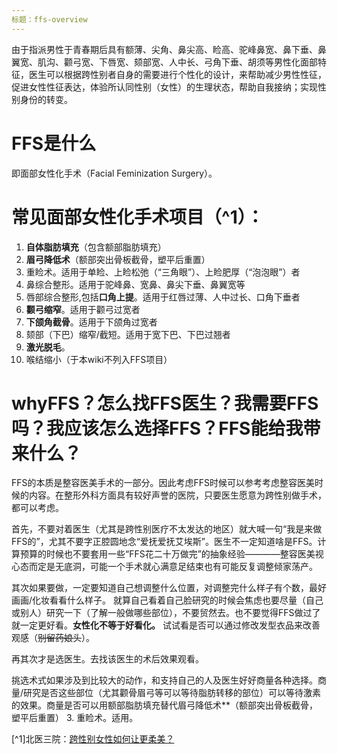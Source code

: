 ```yaml
---
标题：ffs-overview
---
```


由于指派男性于青春期后具有额薄、尖角、鼻尖高、睑高、驼峰鼻宽、鼻下垂、鼻翼宽、肌沟、颧弓宽、下唇宽、颏部宽、人中长、弓角下垂、胡须等男性化面部特征，医生可以根据跨性别者自身的需要进行个性化的设计，来帮助减少男性性征，促进女性性征表达，体验所认同性别（女性）的生理状态，帮助自我接纳；实现性别身份的转变。

# FFS是什么
即面部女性化手术（Facial Feminization Surgery）。

# 常见面部女性化手术项目（^1）：
1. **自体脂肪填充**（包含额部脂肪填充）
2. **眉弓降低术**（额部突出骨板截骨，塑平后重置）
3. 重睑术。适用于单睑、上睑松弛（“三角眼”）、上睑肥厚（“泡泡眼”）者
4. 鼻综合整形。适用于驼峰鼻、宽鼻、鼻尖下垂、鼻翼宽等
5. 唇部综合整形,包括**口角上提**。适用于红唇过薄、人中过长、口角下垂者
6. **颧弓缩窄**。适用于颧弓过宽者
7. **下颌角截骨**。适用于下颌角过宽者
8. 颏部（下巴）缩窄/截短。适用于宽下巴、下巴过翘者
9. **激光脱毛**。
10. 喉结缩小（于本wiki不列入FFS项目）

# whyFFS？怎么找FFS医生？我需要FFS吗？我应该怎么选择FFS？FFS能给我带来什么？

FFS的本质是整容医美手术的一部分。因此考虑FFS时候可以参考考虑整容医美时候的内容。在整形外科方面具有较好声誉的医院，只要医生愿意为跨性别做手术，都可以考虑。

首先，不要对着医生（尤其是跨性别医疗不太发达的地区）就大喊一句“我是来做FFS的”，尤其不要字正腔圆地念“爱抚爱抚艾埃斯”。医生不一定知道啥是FFS。计算预算的时候也不要套用一些“FFS花二十万做完”的抽象经验————整容医美视心态而定是无底洞，可能一个手术就心满意足结束也有可能反复调整倾家荡产。

其次如果要做，一定要知道自己想调整什么位置，对调整完什么样子有个数，最好画画/化妆看看什么样子。
就算自己看着自己脸研究的时候会焦虑也要尽量（自己或别人）研究一下（了解一般做哪些部位），不要贸然去。也不要觉得FFS做过了就一定更好看。**女性化不等于好看化。** 试试看是否可以通过修改发型衣品来改善观感（<del>别留药娘头</del>）。

再其次才是选医生。去找该医生的术后效果观看。

挑选术式如果涉及到比较大的动作，和支持自己的人及医生好好商量各种选择。商量/研究是否这些部位（尤其颧骨眉弓等可以等待脂肪转移的部位）可以等待激素的效果。商量是否可以用额部脂肪填充替代眉弓降低术**（额部突出骨板截骨，塑平后重置）
3. 重睑术。适用。


[^1]北医三院：[跨性别女性如何让更柔美？ ](https://mp.weixin.qq.com/s/L-ViMDYNLycgIMc4SJQHvQ)



